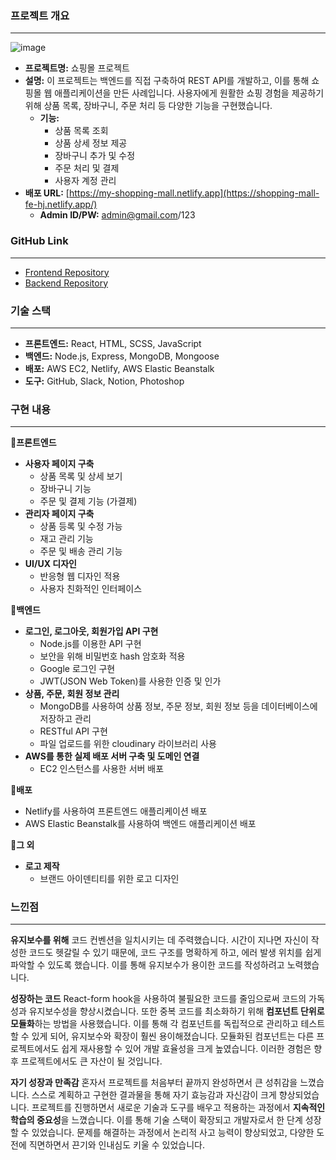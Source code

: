 ### **프로젝트 개요**
---
![image](https://github.com/user-attachments/assets/e51b89b2-5a20-41da-9876-c7a44aef0b91)
- **프로젝트명:** 쇼핑몰 프로젝트
- **설명:** 이 프로젝트는 백엔드를 직접 구축하여 REST API를 개발하고, 이를 통해 쇼핑몰 웹 애플리케이션을 만든 사례입니다. 사용자에게 원활한 쇼핑 경험을 제공하기 위해 상품 목록, 장바구니, 주문 처리 등 다양한 기능을 구현했습니다.
    - **기능:**
        - 상품 목록 조회
        - 상품 상세 정보 제공
        - 장바구니 추가 및 수정
        - 주문 처리 및 결제
        - 사용자 계정 관리
- **배포 URL:** [https://my-shopping-mall.netlify.app](https://shopping-mall-fe-hj.netlify.app/)
    - **Admin ID/PW:** admin@gmail.com/123

### **GitHub Link**
---
- [Frontend Repository](https://github.com/joooo24/shopping-mall-fe)
- [Backend Repository](https://github.com/joooo24/shopping-mall-be)

### **기술 스택**
---
- **프론트엔드:** React, HTML, SCSS, JavaScript
- **백엔드:** Node.js, Express, MongoDB, Mongoose
- **배포:** AWS EC2, Netlify, AWS Elastic Beanstalk
- **도구:** GitHub, Slack, Notion, Photoshop

### **구현 내용**
---
**🔹프론트엔드**
- **사용자 페이지 구축**
    - 상품 목록 및 상세 보기
    - 장바구니 기능
    - 주문 및 결제 기능 (가결제)
- **관리자 페이지 구축**
    - 상품 등록 및 수정 가능
    - 재고 관리 기능
    - 주문 및 배송 관리 기능
- **UI/UX 디자인**
    - 반응형 웹 디자인 적용
    - 사용자 친화적인 인터페이스

**🔹백엔드**
- **로그인, 로그아웃, 회원가입 API 구현**
    - Node.js를 이용한 API 구현
    - 보안을 위해 비밀번호 hash 암호화 적용
    - Google 로그인 구현
    - JWT(JSON Web Token)를 사용한 인증 및 인가
- **상품, 주문, 회원 정보 관리**
    - MongoDB를 사용하여 상품 정보, 주문 정보, 회원 정보 등을 데이터베이스에 저장하고 관리
    - RESTful API 구현
    - 파일 업로드를 위한 cloudinary 라이브러리 사용
- **AWS를 통한 실제 배포 서버 구축 및 도메인 연결**
    - EC2 인스턴스를 사용한 서버 배포

**🔹배포**
- Netlify를 사용하여 프론트엔드 애플리케이션 배포
- AWS Elastic Beanstalk를 사용하여 백엔드 애플리케이션 배포

**🔹그 외**
- **로고 제작**
    - 브랜드 아이덴티티를 위한 로고 디자인

### **느낀점**
---
**유지보수를 위해**
코드 컨벤션을 일치시키는 데 주력했습니다. 시간이 지나면 자신이 작성한 코드도 헷갈릴 수 있기 때문에, 코드 구조를 명확하게 하고, 에러 발생 위치를 쉽게 파악할 수 있도록 했습니다. 이를 통해 유지보수가 용이한 코드를 작성하려고 노력했습니다.

**성장하는 코드**
React-form hook을 사용하여 불필요한 코드를 줄임으로써 코드의 가독성과 유지보수성을 향상시켰습니다. 또한 중복 코드를 최소화하기 위해 **컴포넌트 단위로 모듈화**하는 방법을 사용했습니다. 이를 통해 각 컴포넌트를 독립적으로 관리하고 테스트할 수 있게 되어, 유지보수와 확장이 훨씬 용이해졌습니다. 모듈화된 컴포넌트는 다른 프로젝트에서도 쉽게 재사용할 수 있어 개발 효율성을 크게 높였습니다. 이러한 경험은 향후 프로젝트에서도 큰 자산이 될 것입니다.

**자기 성장과 만족감**
혼자서 프로젝트를 처음부터 끝까지 완성하면서 큰 성취감을 느꼈습니다. 스스로 계획하고 구현한 결과물을 통해 자기 효능감과 자신감이 크게 향상되었습니다. 프로젝트를 진행하면서 새로운 기술과 도구를 배우고 적용하는 과정에서 **지속적인 학습의 중요성**을 느꼈습니다. 이를 통해 기술 스택이 확장되고 개발자로서 한 단계 성장할 수 있었습니다. 문제를 해결하는 과정에서 논리적 사고 능력이 향상되었고, 다양한 도전에 직면하면서 끈기와 인내심도 키울 수 있었습니다.
